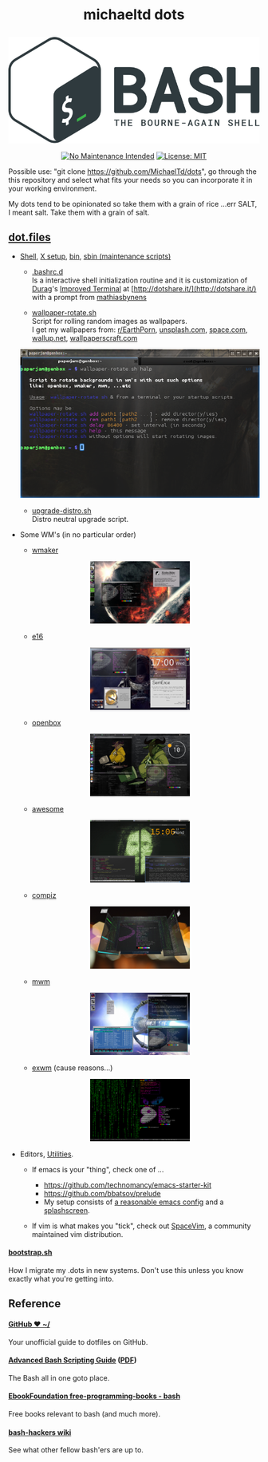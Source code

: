 # <p align="center">michaeltd dots</p>
<p align="center"><a href="http://www.tldp.org/LDP/abs/html/abs-guide.html"><img alt="bash-logo" src="assets/bash_logo_transparent.svg"></a></p>
<p align="center"><a href="http://unmaintained.tech/"><img alt="No Maintenance Intended" src="http://unmaintained.tech/badge.svg"></a> <a href="https://opensource.org/licenses/MIT"><img alt="License: MIT" src="https://img.shields.io/badge/License-MIT-yellow.svg"></a></p>

  Possible use: "git clone https://github.com/MichaelTd/dots", go through the this repository and select what fits your needs so you can incorporate it in your working environment.

  My dots tend to be opinionated so take them with a grain of rice ...err SALT, I meant salt. Take them with a grain of salt.

## [dot.files](dot.files)

* [Shell](dot.files/.bash_profile), [X setup](dot.files/.xinitrc), [bin](dot.files/bin/), [sbin (maintenance scripts)](dot.files/sbin/)

  * [.bashrc.d](dot.files/.bashrc.d)
  <br/>Is a interactive shell initialization routine and it is customization of [Durag](http://dotshare.it/~Durag/)'s [Improved Terminal](http://dotshare.it/dots/1027/) at [http://dotshare.it/](http://dotshare.it/) with a prompt from [mathiasbynens](https://github.com/mathiasbynens/dotfiles)

  * [wallpaper-rotate.sh](dot.files/bin/wallpaper-rotate.sh)
  <br/>Script for rolling random images as wallpapers.
  <br/>I get my wallpapers from: [r/EarthPorn](https://www.reddit.com/r/EarthPorn/), [unsplash.com](https://unsplash.com/), [space.com](https://www.space.com/wallpapers), [wallup.net](https://wallup.net/), [wallpaperscraft.com](https://wallpaperscraft.com/)

  <p align="center"><a href="dot.files/bin/wallpaper-rotate.sh"><img alt="Help screen" src="assets/wpr.png"></a></p>

  * [upgrade-distro.sh](dot.files/sbin/upgrade-distro.sh)
  <br/>Distro neutral upgrade script.


* Some WM's (in no particular order)

  * [wmaker](dot.files/GNUstep/)

  <p align="center"><a href="dot.files/GNUstep/"><img width="200" alt="Window Maker" src="assets/wmaker.png"></a></p>

  * [e16](dot.files/.e16/)

  <p align="center"><a href="dot.files/.e16/"><img width="200" alt="e16" src="assets/e16.png"></a></p>

  * [openbox](dot.files/.config/openbox/)

  <p align="center"><a href="dot.files/.config/openbox/"><img width="200" alt="openbox" src="assets/openbox.png"></a></p>

  * [awesome](dot.files/.config/awesome/)

  <p align="center"><a href="dot.files/.config/awesome/"><img width="200" alt="awesome" src="assets/awesome.png"></a></p>

  * [compiz](dot.files/.config/compiz/)

  <p align="center"><a href="dot.files/.config/compiz/"><img width="200" alt="compiz" src="assets/compiz.png"></a></p>

  * [mwm](dot.files/.mwmrc)

  <p align="center"><a href="dot.files/.mwmrc"><img width="200" alt="Motif WM" src="assets/mwm.png"></a></p>

  * [exwm](https://github.com/ch11ng/exwm/wiki) (cause reasons...)

  <p align="center"><a href="https://github.com/ch11ng/exwm/wiki"><img width="200" alt="emacs(exwm)" src="assets/exwm.png"></a></p>


 * Editors, [Utilities](dot.files/.tmux.conf).

   * If emacs is your "thing", check one of ...

     * https://github.com/technomancy/emacs-starter-kit
     * https://github.com/bbatsov/prelude
     * My setup consists of [a reasonable emacs config](https://github.com/purcell/emacs.d) and a [splashscreen](https://github.com/notarock/.emacs.d/blob/master/splash.png).

   * If vim is what makes you "tick", check out [SpaceVim](https://github.com/SpaceVim/SpaceVim), a community maintained vim distribution.

<a name="bootstrap.sh"></a>
#### [bootstrap.sh](bootstrap.sh)
How I migrate my .dots in new systems. Don't use this unless you know exactly what you're getting into.

## Reference
#### [GitHub ❤ ~/](https://dotfiles.github.io/)
Your unofficial guide to dotfiles on GitHub.

#### [Advanced Bash Scripting Guide](http://www.tldp.org/LDP/abs/html/abs-guide.html) ([PDF](http://www.tldp.org/LDP/abs/abs-guide.pdf))
The Bash all in one goto place.

#### [EbookFoundation free-programming-books - bash](https://github.com/EbookFoundation/free-programming-books/blob/master/free-programming-books.md#bash)
Free books relevant to bash (and much more).

#### [bash-hackers wiki](http://wiki.bash-hackers.org/)
See what other fellow bash'ers are up to.
